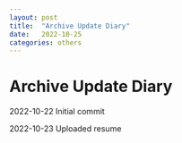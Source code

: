 ```yaml
---
layout: post
title:  "Archive Update Diary"
date:   2022-10-25
categories: others
---
```

<h1>Archive Update Diary</h1>

<p>2022-10-22 Initial commit</p>

<p>2022-10-23 Uploaded resume</p>



